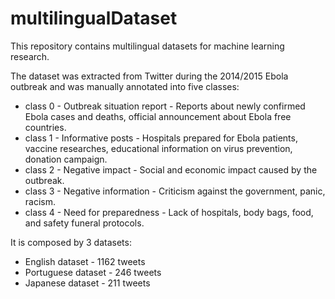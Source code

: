 # multilingualDataset
This repository contains multilingual datasets for machine learning research.

The dataset was extracted from Twitter during the 2014/2015 Ebola outbreak and was manually annotated into five classes:

 + class 0 - Outbreak situation report - Reports about newly confirmed Ebola cases and deaths, official announcement about Ebola free countries.
 + class 1 - Informative posts - Hospitals prepared for Ebola patients, vaccine researches, educational information on virus prevention, donation campaign.
 + class 2 - Negative impact - Social and economic impact caused by the outbreak.
 + class 3 - Negative information  - Criticism against the government, panic, racism.
 + class 4 - Need for preparedness - Lack of hospitals, body bags, food, and safety funeral protocols.
 
 It is composed by 3 datasets:
 
 + English dataset - 1162 tweets
 + Portuguese dataset - 246 tweets
 + Japanese dataset - 211 tweets
 
